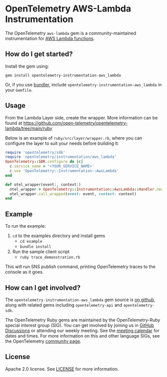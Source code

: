 # OpenTelemetry AWS-Lambda Instrumentation

The OpenTelemetry `aws-lambda` gem is a community-maintained instrumentation for [AWS Lambda functions](https://docs.aws.amazon.com/lambda/latest/dg/ruby-handler.html).

## How do I get started?

Install the gem using:

```
gem install opentelemetry-instrumentation-aws_lambda
```

Or, if you use [bundler][bundler-home], include `opentelemetry-instrumentation-aws_lambda` in your `Gemfile`.

## Usage

From the Lambda Layer side, create the wrapper. More information can be found at https://github.com/open-telemetry/opentelemetry-lambda/tree/main/ruby

Below is an example of `ruby/src/layer/wrapper.rb`, where you can configure the layer to suit your needs before building it:
```ruby
require 'opentelemetry/sdk'
require 'opentelemetry/instrumentation/aws_lambda'
OpenTelemetry::SDK.configure do |c|
  c.service_name = '<YOUR_SERVICE_NAME>'
  c.use 'OpenTelemetry::Instrumentation::AwsLambda'
end

def otel_wrapper(event:, context:)
  otel_wrapper = OpenTelemetry::Instrumentation::AwsLambda::Handler.new()
  otel_wrapper.call_wrapped(event: event, context: context)
end
```

## Example

To run the example:

1. `cd` to the examples directory and install gems
	* `cd example`
	* `bundle install`
2. Run the sample client script
	* `ruby trace_demonstration.rb`

This will run SNS publish command, printing OpenTelemetry traces to the console as it goes.

## How can I get involved?

The `opentelemetry-instrumentation-aws_lambda` gem source is [on github][repo-github], along with related gems including `opentelemetry-api` and `opentelemetry-sdk`.

The OpenTelemetry Ruby gems are maintained by the OpenTelemetry-Ruby special interest group (SIG). You can get involved by joining us in [GitHub Discussions][discussions-url] or attending our weekly meeting. See the [meeting calendar][community-meetings] for dates and times. For more information on this and other language SIGs, see the OpenTelemetry [community page][ruby-sig].

## License

Apache 2.0 license. See [LICENSE][license-github] for more information.

[aws-sdk-home]: https://github.com/aws/aws-sdk-ruby
[bundler-home]: https://bundler.io
[repo-github]: https://github.com/open-telemetry/opentelemetry-ruby
[license-github]: https://github.com/open-telemetry/opentelemetry-ruby-contrib/blob/main/LICENSE
[ruby-sig]: https://github.com/open-telemetry/community#ruby-sig
[community-meetings]: https://github.com/open-telemetry/community#community-meetings
[discussions-url]: https://github.com/open-telemetry/opentelemetry-ruby/discussions
